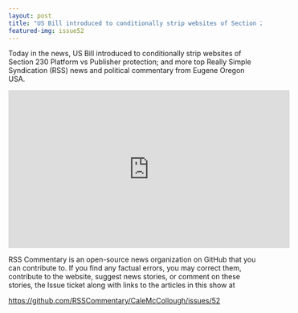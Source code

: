 ```yaml
---
layout: post
title: "US Bill introduced to conditionally strip websites of Section 230 Platform vs Publisher protection."
featured-img: issue52
---
```


Today in the news, US Bill introduced to conditionally strip websites of Section 230 Platform vs Publisher protection; and more top Really Simple Syndication (RSS) news and political commentary from Eugene Oregon USA.

<iframe width="560" height="315" src="https://www.youtube.com/embed/KCxPoYYt0d0" frameborder="0" allow="accelerometer; autoplay; encrypted-media; gyroscope; picture-in-picture" allowfullscreen></iframe>

RSS Commentary is an open-source news organization on GitHub that you can contribute to. If you find any factual errors, you may correct them, contribute to the website, suggest news stories, or comment on these stories, the Issue ticket along with links to the articles in this show at 

<https://github.com/RSSCommentary/CaleMcCollough/issues/52>
